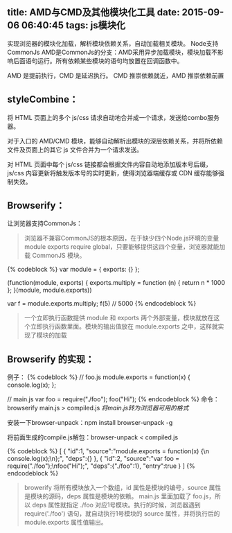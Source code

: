 title: AMD与CMD及其他模块化工具
date: 2015-09-06 06:40:45
tags: js模块化
---
实现浏览器的模块化加载，解析模块依赖关系，自动加载相关模块。
Node支持CommonJs
AMD是CommonJs的分支：AMD采用异步加载模块，模块加载不影响后面语句运行。所有依赖某些模块的语句均放置在回调函数中。

AMD 是提前执行，CMD 是延迟执行。
CMD 推崇依赖就近，AMD 推崇依赖前置

styleCombine：
---------
将 HTML 页面上的多个 js/css 请求自动地合并成一个请求，发送给combo服务器。                                                                      

对于入口的 AMD/CMD 模块，能够自动解析出模块的深层依赖关系，并将所依赖文件及页面上的其它 js 文件合并为一个请求发送。         

对 HTML 页面中每个 js/css 链接都会根据文件内容自动地添加版本号后缀，js/css 内容更新将触发版本号的实时更新，使得浏览器端缓存或 CDN 缓存能够强制失效。

Browserify：
-----

让浏览器支持CommonJs：
>浏览器不兼容CommonJS的根本原因，在于缺少四个Node.js环境的变量module exports require global，只要能够提供这四个变量，浏览器就能加载 CommonJS 模块。

{% codeblock %}
var module = {
  exports: {}
};

(function(module, exports) {
  exports.multiply = function (n) { return n * 1000 };
}(module, module.exports))

var f = module.exports.multiply;
f(5) // 5000 
{% endcodeblock %}

>一个立即执行函数提供 module 和 exports 两个外部变量，模块就放在这个立即执行函数里面。模块的输出值放在 module.exports 之中，这样就实现了模块的加载

Browserify 的实现：
---------
例子：
{% codeblock %}
// foo.js
module.exports = function(x) {
  console.log(x);
};

// main.js
var foo = require("./foo");
foo("Hi");
{% endcodeblock %}
命令：browserify main.js > compiled.js *将main.js转为浏览器可用的格式*

安装一下browser-unpack：npm install browser-unpack -g

将前面生成的compile.js解包：browser-unpack < compiled.js

{% codeblock %}
[
  {
    "id":1,
    "source":"module.exports = function(x) {\n  console.log(x);\n};",
    "deps":{}
  },
  {
    "id":2,
    "source":"var foo = require(\"./foo\");\nfoo(\"Hi\");",
    "deps":{"./foo":1},
    "entry":true
  }
]
{% endcodeblock %}

>browerify 将所有模块放入一个数组，id 属性是模块的编号，source 属性是模块的源码，deps 属性是模块的依赖。
main.js 里面加载了 foo.js，所以 deps 属性就指定 ./foo 对应1号模块。执行的时候，浏览器遇到 require('./foo') 语句，就自动执行1号模块的 source 属性，并将执行后的 module.exports 属性值输出。